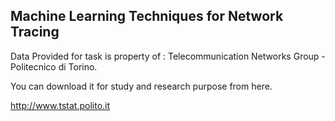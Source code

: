 ## Machine Learning Techniques for Network Tracing 
Data Provided for task is property of : Telecommunication Networks Group - Politecnico di Torino.

You can download it for study and research purpose from here.

http://www.tstat.polito.it 
